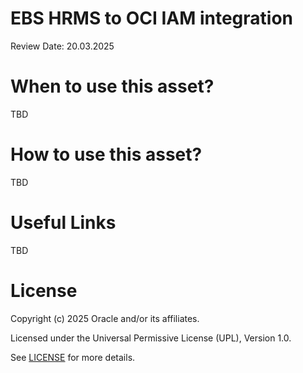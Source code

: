 # EBS HRMS to OCI IAM integration

Review Date: 20.03.2025

# When to use this asset?

TBD

# How to use this asset?

TBD

# Useful Links

TBD

# License

Copyright (c) 2025 Oracle and/or its affiliates.

Licensed under the Universal Permissive License (UPL), Version 1.0.

See [LICENSE](https://github.com/oracle-devrel/technology-engineering/blob/main/LICENSE) for more details.
